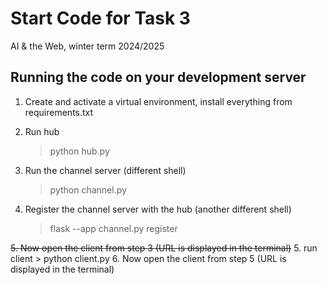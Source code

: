 # Start Code for Task 3

AI & the Web, winter term 2024/2025

## Running the code on your development server

1. Create and activate a virtual environment, install everything from requirements.txt

2. Run hub

    > python hub.py

3. Run the channel server (different shell)

    > python channel.py

4. Register the channel server with the hub (another different shell)

    > flask --app channel.py register
    
~~5. Now open the client from step 3 (URL is displayed in the terminal)~~
5. run client
    > python client.py
6. Now open the client from step 5 (URL is displayed in the terminal)